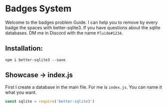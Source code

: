 # Badges System
Welcome to the badges problem Guide.
I can help you to remove by every badge the spaces with better-sqlite3.
If you have questions about the sqlite databases. DM me in Discord with the name `Pluide#1234`.

## Installation:
```
npm i better-sqlite3 --save
```
## Showcase -> index.js
First I create a database in the main file.
For me is `index.js`. You can name it what you want.
```js
const sqlite = require('better-sqlite3')
```
